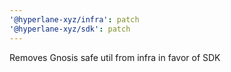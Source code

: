 ```yaml
---
'@hyperlane-xyz/infra': patch
'@hyperlane-xyz/sdk': patch
---
```


Removes Gnosis safe util from infra in favor of SDK
